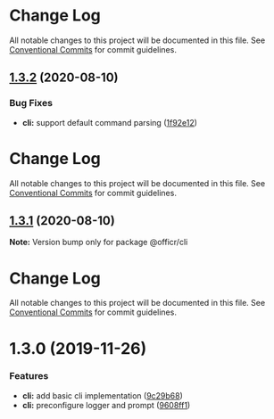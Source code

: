 # Change Log

All notable changes to this project will be documented in this file. See
[Conventional Commits](https://conventionalcommits.org) for commit guidelines.

## [1.3.2](https://github.com/stasson/officr/compare/@officr/cli@1.3.1...@officr/cli@1.3.2) (2020-08-10)

### Bug Fixes

- **cli:** support default command parsing
  ([1f92e12](https://github.com/stasson/officr/commit/1f92e12a1ba98de2fb6193787deb23f9103414d6))

# Change Log

All notable changes to this project will be documented in this file. See
[Conventional Commits](https://conventionalcommits.org) for commit guidelines.

## [1.3.1](https://github.com/stasson/officr/compare/@officr/cli@1.3.0...@officr/cli@1.3.1) (2020-08-10)

**Note:** Version bump only for package @officr/cli

# Change Log

All notable changes to this project will be documented in this file. See
[Conventional Commits](https://conventionalcommits.org) for commit guidelines.

# 1.3.0 (2019-11-26)

### Features

- **cli:** add basic cli implementation
  ([9c29b68](https://github.com/stasson/officr/commit/9c29b68c80e66a953c3e88ab746ac844360f9318))
- **cli:** preconfigure logger and prompt
  ([9608ff1](https://github.com/stasson/officr/commit/9608ff129b0a3ce821c3f425cd6db54a2a50fc96))
